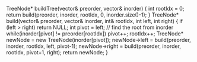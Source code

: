 TreeNode* buildTree(vector<int>& preorder, vector<int>& inorder)
{
int rootIdx = 0;
return build(preorder, inorder, rootIdx, 0, inorder.size()-1);
}
TreeNode* build(vector<int>& preorder, vector<int>& inorder, int& rootIdx, int left, int right) {
if (left > right) return NULL;
int pivot = left;  // find the root from inorder
while(inorder[pivot] != preorder[rootIdx]) pivot++;
rootIdx++;
TreeNode* newNode = new TreeNode(inorder[pivot]);
newNode->left = build(preorder, inorder, rootIdx, left, pivot-1);
newNode->right = build(preorder, inorder, rootIdx, pivot+1, right);
return newNode;
}